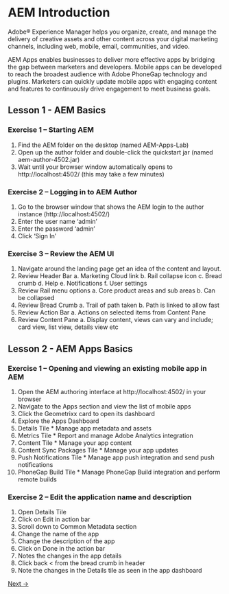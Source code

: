 AEM Introduction
=========

Adobe® Experience Manager helps you organize, create, and manage the delivery of creative assets and other content across your digital marketing channels, including web, mobile, email, communities, and video.

AEM Apps enables businesses to deliver more effective apps by bridging the gap between marketers and developers. Mobile apps can be developed to reach the broadest audience with Adobe PhoneGap technology and plugins. Marketers can quickly update mobile apps with engaging content and features to continuously drive engagement to meet business goals.

## Lesson 1 - AEM Basics

### Exercise 1 – Starting AEM
1.  Find the AEM folder on the desktop (named AEM-Apps-Lab)
2.  Open up the author folder and double-click the quickstart jar (named aem-author-4502.jar)
4.  Wait until your browser window automatically opens to http://localhost:4502/ (this may take a few minutes)

### Exercise 2 – Logging in to AEM Author
1.  Go to the browser window that shows the AEM login to the author instance (http://localhost:4502/)
2.  Enter the user name ‘admin’
3.  Enter the password ‘admin’
4.  Click ‘Sign In’

### Exercise 3 – Review the AEM UI 
1.  Navigate around the landing page get an idea of the content and layout.
2.  Review Header Bar
  a. Marketing Cloud link
  b. Rail collapse icon
  c. Bread crumb
  d. Help
  e. Notifications
  f. User settings
3.  Review Rail menu options
  a. Core product areas and sub areas
  b. Can be collapsed
4.  Review Bread Crumb
  a. Trail of path taken
  b. Path is linked to allow fast 
5.  Review Action Bar
  a. Actions on selected items from Content Pane
6.  Review Content Pane 
  a. Display content, views can vary and include; card view, list view, details view etc

## Lesson 2 - AEM Apps Basics

### Exercise 1 – Opening and viewing an existing mobile app in AEM
1.  Open the AEM authoring interface at http://localhost:4502/ in your browser
2.  Navigate to the Apps section and view the list of mobile apps
3.  Click the Geometrixx card to open its dashboard
4.  Explore the Apps Dashboard
  1. Details Tile
    * Manage app metadata and assets
  1. Metrics Tile
    * Report and manage Adobe Analytics integration
  1. Content Tile
    * Manage your app content
  1. Content Sync Packages Tile 
    * Manage your app updates
  1. Push Notifications Tile
    * Manage app push integration and send push notifications
  1. PhoneGap Build Tile
    * Manage PhoneGap Build integration and perform remote builds
 
### Exercise 2 – Edit the application name and description
1.  Open Details Tile
2.  Click on Edit in action bar
3.  Scroll down to Common Metadata section
4.  Change the name of the app
5.  Change the description of the app 
6.  Click on Done in the action bar
7.  Notes the changes in the app details 
8.  Click back < from the bread crumb in header 
9.  Note the changes in the Details tile as seen in the app dashboard
 

[Next →](../module2)
